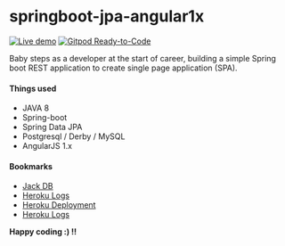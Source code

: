 # springboot-jpa-angular1x

[![Live demo](https://img.shields.io/badge/Heroku-Live%20demo-violet?style=flat-square&logo=heroku&logoColor=violet)](https://springbootangular.herokuapp.com) [![Gitpod Ready-to-Code](https://img.shields.io/badge/Gitpod-Ready--to--Code-blue?logo=gitpod&style=flat-square)](https://gitpod.io/#https://github.com/tamdilip/coursemock) 

Baby steps as a developer at the start of career, building a simple Spring boot REST application to create single page application (SPA).

#### Things used
* JAVA 8
* Spring-boot
* Spring Data JPA
* Postgresql / Derby / MySQL
* AngularJS 1.x

#### Bookmarks
* [Jack DB](https://app.jackdb.com/editor/EQDZGQfHi0wYZ6pGVQBCkYB1/#)
* [Heroku Logs](https://dashboard.heroku.com/apps/springbootangular/logs)
* [Heroku Deployment](https://exampledriven.wordpress.com/2016/11/04/spring-boot-heroku-example/)
* [Heroku Logs](https://dashboard.heroku.com/apps/springbootangular/logs)

**Happy coding :) !!**
